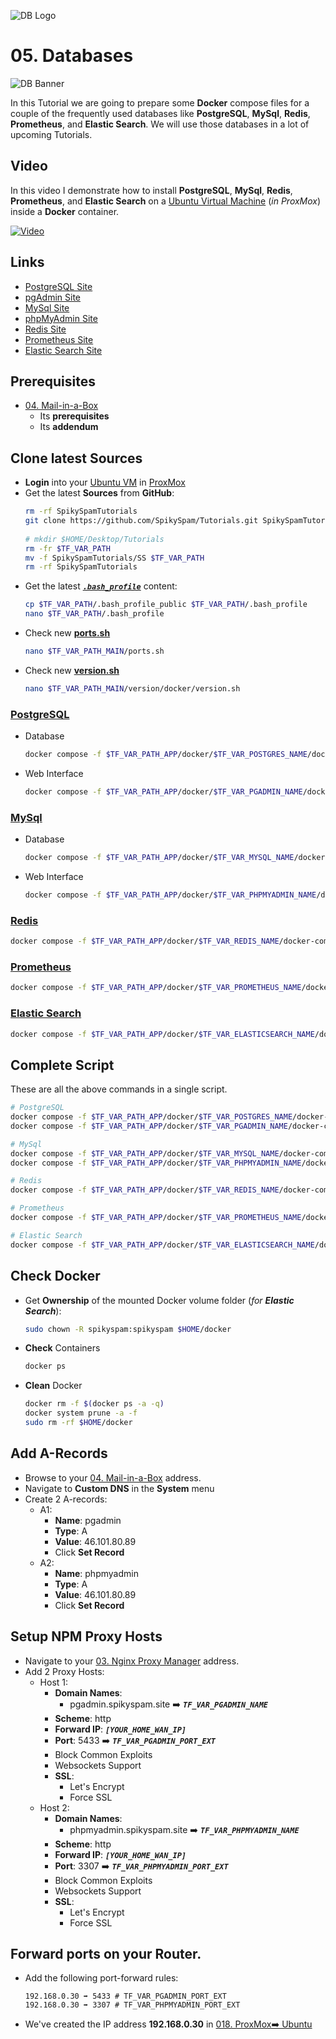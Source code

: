 ![DB Logo](_assets/images/database.png)
# 05. Databases

![DB Banner](_assets/images/db_banner.png)

In this Tutorial we are going to prepare some **Docker** compose files for a couple of the frequently used databases like **PostgreSQL**, **MySql**, **Redis**, **Prometheus**, and **Elastic Search**. We will use those databases in a lot of upcoming Tutorials.

## Video

In this video I demonstrate how to install **PostgreSQL**, **MySql**, **Redis**, **Prometheus**, and **Elastic Search** on a [Ubuntu Virtual Machine](../01_setting_up_a_cheap_home_lab_with_proxmox/018_ubuntu/README.md) (*in ProxMox*) inside a **Docker** container.

[![Video](_assets/images/db-video.png)](https://youtu.be/XXXXXXXXXXXXXXXXXXXXXXX)

## Links

- [PostgreSQL Site](https://www.postgresql.org)
- [pgAdmin Site](https://www.pgadmin.org)
- [MySql Site](https://www.mysql.com)
- [phpMyAdmin Site](https://www.phpmyadmin.net)
- [Redis Site](https://redis.com)
- [Prometheus Site](https://prometheus.io)
- [Elastic Search Site](https://www.elastic.co)

## Prerequisites

- [04. Mail-in-a-Box](../04_mail_in_a_box/README.md)
  - Its **prerequisites**
  - Its **addendum**

## Clone latest Sources
<a id="latest-sources"></a>
- **Login** into your [Ubuntu VM](../01_setting_up_a_cheap_home_lab_with_proxmox/018_ubuntu/README.md) in [ProxMox](../01_setting_up_a_cheap_home_lab_with_proxmox/018_ubuntu/README.md)
- Get the latest **Sources** from **GitHub**:
  ```bash  
  rm -rf SpikySpamTutorials  
  git clone https://github.com/SpikySpam/Tutorials.git SpikySpamTutorials
 
  # mkdir $HOME/Desktop/Tutorials
  rm -fr $TF_VAR_PATH
  mv -f SpikySpamTutorials/SS $TF_VAR_PATH
  rm -rf SpikySpamTutorials
  ```
- Get the latest [***`.bash_profile`***](../SS/.bash_profile_public) content:
  ```bash  
  cp $TF_VAR_PATH/.bash_profile_public $TF_VAR_PATH/.bash_profile
  nano $TF_VAR_PATH/.bash_profile
  ```
- Check new **[ports.sh](../SS/SS/ports.sh)**
  ```bash  
  nano $TF_VAR_PATH_MAIN/ports.sh
  ```
- Check new **[version.sh](../SS/SS/version/docker/version.sh)**
  ```bash  
  nano $TF_VAR_PATH_MAIN/version/docker/version.sh
  ```

### [PostgreSQL](../SS/SS.APP/docker/postgres/docker-compose.yaml)

- Database
  ```bash
  docker compose -f $TF_VAR_PATH_APP/docker/$TF_VAR_POSTGRES_NAME/docker-compose.yaml up -d
  ```
- Web Interface
  ```bash
  docker compose -f $TF_VAR_PATH_APP/docker/$TF_VAR_PGADMIN_NAME/docker-compose.yaml up -d
  ```

### [MySql](../SS/SS.APP/docker/mysql/docker-compose.yaml)

- Database
  ```bash
  docker compose -f $TF_VAR_PATH_APP/docker/$TF_VAR_MYSQL_NAME/docker-compose.yaml up -d
  ```
- Web Interface
  ```bash
  docker compose -f $TF_VAR_PATH_APP/docker/$TF_VAR_PHPMYADMIN_NAME/docker-compose.yaml up -d
  ```

### [Redis](../SS/SS.APP/docker/redis/docker-compose.yaml)

  ```bash
  docker compose -f $TF_VAR_PATH_APP/docker/$TF_VAR_REDIS_NAME/docker-compose.yaml up -d
  ```

### [Prometheus](../SS/SS.APP/docker/prometheus/docker-compose.yaml)

  ```bash
  docker compose -f $TF_VAR_PATH_APP/docker/$TF_VAR_PROMETHEUS_NAME/docker-compose.yaml up -d
  ```

### [Elastic Search](../SS/SS.APP/docker/elasticsearch/docker-compose.yaml)

  ```bash
  docker compose -f $TF_VAR_PATH_APP/docker/$TF_VAR_ELASTICSEARCH_NAME/docker-compose.yaml up -d
  ```

## Complete Script

These are all the above commands in a single script.
  ```bash
  # PostgreSQL
  docker compose -f $TF_VAR_PATH_APP/docker/$TF_VAR_POSTGRES_NAME/docker-compose.yaml up -d
  docker compose -f $TF_VAR_PATH_APP/docker/$TF_VAR_PGADMIN_NAME/docker-compose.yaml up -d

  # MySql
  docker compose -f $TF_VAR_PATH_APP/docker/$TF_VAR_MYSQL_NAME/docker-compose.yaml up -d
  docker compose -f $TF_VAR_PATH_APP/docker/$TF_VAR_PHPMYADMIN_NAME/docker-compose.yaml up -d

  # Redis
  docker compose -f $TF_VAR_PATH_APP/docker/$TF_VAR_REDIS_NAME/docker-compose.yaml up -d

  # Prometheus
  docker compose -f $TF_VAR_PATH_APP/docker/$TF_VAR_PROMETHEUS_NAME/docker-compose.yaml up -d

  # Elastic Search
  docker compose -f $TF_VAR_PATH_APP/docker/$TF_VAR_ELASTICSEARCH_NAME/docker-compose.yaml up -d
  ```

## Check Docker

- Get **Ownership** of the mounted Docker volume folder (*for **Elastic Search***):
  ```bash  
  sudo chown -R spikyspam:spikyspam $HOME/docker
  ```

- **Check** Containers
  ```bash
  docker ps
  ```

- **Clean** Docker
  ```bash
  docker rm -f $(docker ps -a -q)
  docker system prune -a -f
  sudo rm -rf $HOME/docker
  ```

## Add A-Records

- Browse to your [04. Mail-in-a-Box](../04_mail_in_a_box/README.md) address.
- Navigate to **Custom DNS** in the **System** menu
- Create 2 A-records:
  - A1:
    - **Name**: pgadmin
    - **Type**: A
    - **Value**: 46.101.80.89
    - Click **Set Record**
  - A2:
    - **Name**: phpmyadmin
    - **Type**: A
    - **Value**: 46.101.80.89
    - Click **Set Record**

## Setup NPM Proxy Hosts

- Navigate to your [03. Nginx Proxy Manager](../03_nginx_proxy_manager/README.md) address.
- Add 2 Proxy Hosts:
  - Host 1:
    - **Domain Names**: 
      - pgadmin.spikyspam.site ➡️ ***`TF_VAR_PGADMIN_NAME`***
    - **Scheme**: http
    - **Forward IP**: ***`[YOUR_HOME_WAN_IP]`***
    - **Port**: 5433 ➡️ ***`TF_VAR_PGADMIN_PORT_EXT`***
    - Block Common Exploits
    - Websockets Support
    - **SSL**:
      - Let's Encrypt
      - Force SSL
  - Host 2:
    - **Domain Names**: 
      - phpmyadmin.spikyspam.site ➡️ ***`TF_VAR_PHPMYADMIN_NAME`***
    - **Scheme**: http
    - **Forward IP**: ***`[YOUR_HOME_WAN_IP]`***
    - **Port**: 3307 ➡️ ***`TF_VAR_PHPMYADMIN_PORT_EXT`***
    - Block Common Exploits
    - Websockets Support
    - **SSL**:
      - Let's Encrypt
      - Force SSL

## Forward ports on your Router.

  - Add the following port-forward rules:
    ```
    192.168.0.30 ➡️ 5433 # TF_VAR_PGADMIN_PORT_EXT
    192.168.0.30 ➡️ 3307 # TF_VAR_PHPMYADMIN_PORT_EXT
    ```
  - We've created the IP address **192.168.0.30** in [018. ProxMox➡️ Ubuntu](../01_setting_up_a_cheap_home_lab_with_proxmox/018_ubuntu/README.md)